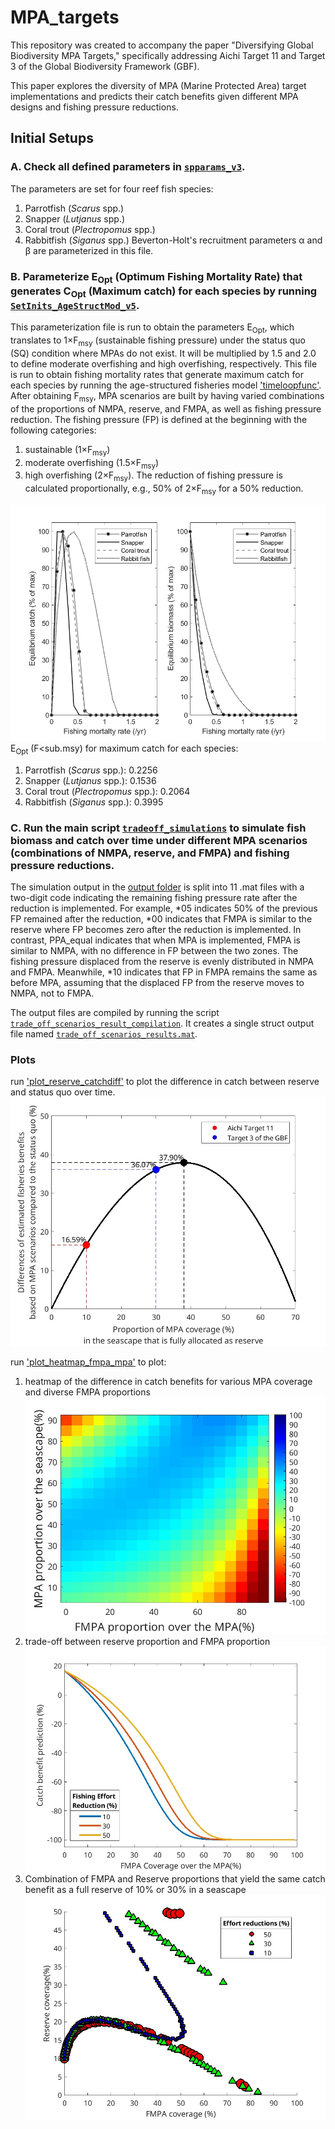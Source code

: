 # MPA_targets
This repository was created to accompany the paper "Diversifying Global Biodiversity MPA Targets," specifically addressing Aichi Target 11 and Target 3 of the Global Biodiversity Framework (GBF).

This paper explores the diversity of MPA (Marine Protected Area) target implementations and predicts their catch benefits given different MPA designs and fishing pressure reductions.

## Initial Setups
### A. Check all defined parameters in [`spparams_v3`](mains/spparams_v3.m).
The parameters are set for four reef fish species: 
1) Parrotfish (*Scarus* spp.)
2) Snapper (*Lutjanus* spp.)
3) Coral trout (*Plectropomus* spp.)
4) Rabbitfish (*Siganus* spp.)
Beverton-Holt's recruitment parameters α and β are parameterized in this file.

### B. Parameterize E<sub>Opt</sub> (Optimum Fishing Mortality Rate) that generates C<sub>Opt</sub> (Maximum catch) for each species by running [`SetInits_AgeStructMod_v5`](mains/SetInits_AgeStructMod_v5.m).
This parameterization file is run to obtain the parameters E<sub>Opt</sub>, which translates to 1×F<sub>msy</sub> (sustainable fishing pressure) under the status quo (SQ) condition where MPAs do not exist.
It will be multiplied by 1.5 and 2.0 to define moderate overfishing and high overfishing, respectively.
This file is run to obtain fishing mortality rates that generate maximum catch for each species by running the age-structured fisheries model ['timeloopfunc'](functions/timeloopfunc.m).
After obtaining F<sub>msy</sub>, MPA scenarios are built by having varied combinations of the proportions of NMPA, reserve, and FMPA, as well as fishing pressure reduction.
The fishing pressure (FP) is defined at the beginning with the following categories: 
1) sustainable (1×F<sub>msy</sub>) 
2) moderate overfishing (1.5×F<sub>msy</sub>)
3) high overfishing (2×F<sub>msy</sub>).
The reduction of fishing pressure is calculated proportionally, e.g., 50% of 2×F<sub>msy</sub> for a 50% reduction.

![Optimal effort for maximum catch](figures/Optimal%20effort%20for%20max%20catch.png)
E<sub>Opt</sub> (F<sub.msy</sub>) for maximum catch for each species:
1) Parrotfish (*Scarus* spp.): 0.2256
2) Snapper (*Lutjanus* spp.): 0.1536
3) Coral trout (*Plectropomus* spp.): 0.2064
4) Rabbitfish (*Siganus* spp.): 0.3995

### C. Run the main script [`tradeoff_simulations`](mains/tradeoff_simulations.m) to simulate fish biomass and catch over time under different MPA scenarios (combinations of NMPA, reserve, and FMPA) and fishing pressure reductions.
The simulation output in the [output folder](output/) is split into 11 .mat files with a two-digit code indicating the remaining fishing pressure rate after the reduction is implemented. For example, *05 indicates 50% of the previous FP remained after the reduction, *00 indicates that FMPA is similar to the reserve where FP becomes zero after the reduction is implemented. In contrast, PPA_equal indicates that when MPA is implemented, FMPA is similar to NMPA, with no difference in FP between the two zones. The fishing pressure displaced from the reserve is evenly distributed in NMPA and FMPA. Meanwhile, *10 indicates that FP in FMPA remains the same as before MPA, assuming that the displaced FP from the reserve moves to NMPA, not to FMPA.

The output files are compiled by running the script [`trade_off_scenarios_result_compilation`](mains/trade_off_scenarios_result_compilation.m). It creates a single struct output file named [`trade_off_scenarios_results.mat`](mains/trade_off_scenarios_results.mat).

### Plots 

run ['plot_reserve_catchdiff'](mains/plot_reserve_catchdiff.m) to plot the difference in catch between reserve and status quo over time.
![long_term_catch_benefit_snapper.jpg](figures/long_term_catch_benefit_snapper.jpg)

run ['plot_heatmap_fmpa_mpa'](mains/plot_heatmap_fmpa_mpa.m) to plot:
1. heatmap of the difference in catch benefits for various MPA coverage and diverse FMPA proportions
!['heatmap_snapper_0.1_Fred_overfished'](figures/heatmap_snapper_0.1_Fred_overfished.jpg)
2. trade-off between reserve proportion and FMPA proportion
!['tradeoff_snapper_0.1_Fred_overfished'](figures/trade_off_reserve_fmpa_10.jpg)
3. Combination of FMPA and Reserve proportions that yield the same catch benefit as a full reserve of 10% or 30% in a seascape
!['equivalence_0.1_reserve'](figures/equivalence_0.1_reserve.jpg) 
